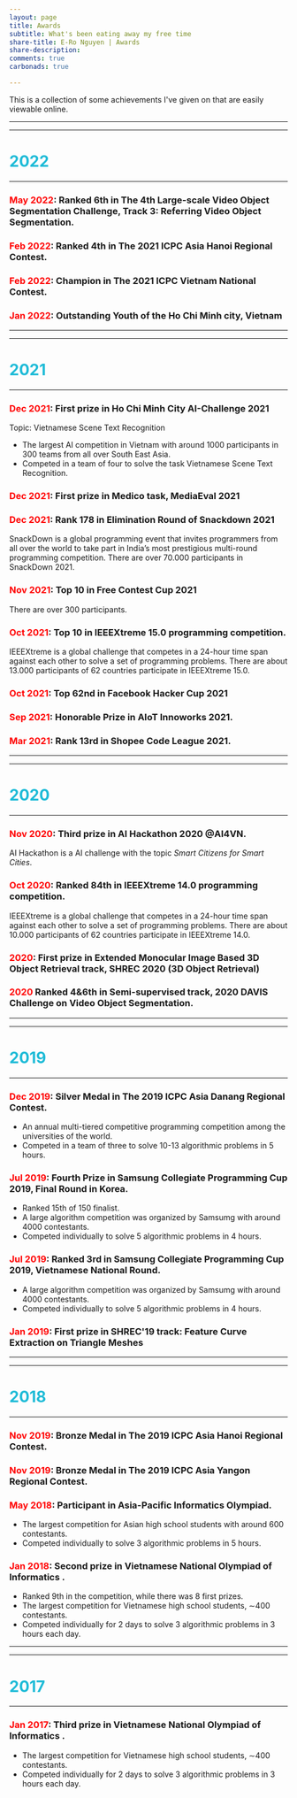 ```yaml
---
layout: page
title: Awards
subtitle: What's been eating away my free time
share-title: E-Ro Nguyen | Awards
share-description: 
comments: true
carbonads: true

---
```


This is a collection of some achievements I've given on that are easily viewable online. 

---
---

# <font color='#1ebbd7'>2022</font>
---

### <font color='red'>May 2022</font>: **Ranked 6th** in The 4th Large-scale Video Object Segmentation Challenge, Track 3: Referring Video Object Segmentation.

### <font color='red'>Feb 2022</font>: **Ranked 4th** in The 2021 ICPC Asia Hanoi Regional Contest.

### <font color='red'>Feb 2022</font>: **Champion** in The 2021 ICPC Vietnam National Contest.

### <font color='red'>Jan 2022</font>: **Outstanding Youth** of the Ho Chi Minh city, Vietnam

---
---
# <font color='#1ebbd7'>2021</font>
---
### <font color='red'>Dec 2021</font>: **First prize** in Ho Chi Minh City AI-Challenge 2021
Topic: Vietnamese Scene Text Recognition
- The largest AI competition in Vietnam with around 1000 participants in 300 teams from all over South East Asia. 
- Competed in a team of four to solve the task Vietnamese Scene Text Recognition.

### <font color='red'>Dec 2021</font>: **First prize** in Medico task, MediaEval 2021

### <font color='red'>Dec 2021</font>: **Rank 178** in Elimination Round of **Snackdown 2021** 
SnackDown is a global programming event that invites programmers from all over the world to take part in India’s most prestigious multi-round programming competition. There are over 70.000 participants in SnackDown 2021.

### <font color='red'>Nov 2021</font>: **Top 10** in Free Contest Cup 2021 
There are over 300 participants.

### <font color='red'>Oct 2021</font>: **Top 10** in IEEEXtreme 15.0 programming competition.
IEEEXtreme is a global challenge that competes in a 24-hour time span against each other to solve a set of programming problems. There are about 13.000 participants of 62 countries participate in IEEEXtreme 15.0.

### <font color='red'>Oct 2021</font>: **Top 62nd** in Facebook Hacker Cup 2021

### <font color='red'>Sep 2021</font>: **Honorable Prize** in AIoT Innoworks 2021.

### <font color='red'>Mar 2021</font>: **Rank 13rd** in Shopee Code League 2021.


---
---

# <font color='#1ebbd7'>2020</font>
---

### <font color='red'>Nov 2020</font>: **Third prize** in AI Hackathon 2020 @AI4VN.
AI Hackathon is a AI challenge with the topic *Smart Citizens for Smart Cities*.

### <font color='red'>Oct 2020</font>: **Ranked 84th** in IEEEXtreme 14.0 programming competition.
IEEEXtreme is a global challenge that competes in a 24-hour time span against each other to solve a set of programming problems. There are about 10.000 participants of 62 countries participate in IEEEXtreme 14.0.

### <font color='red'>2020</font>: **First prize** in Extended Monocular Image Based 3D Object Retrieval track, SHREC 2020 (3D Object Retrieval)

### <font color='red'>2020</font> **Ranked 4&6th** in Semi-supervised track, 2020 DAVIS Challenge on Video Object Segmentation.


---
---

# <font color='#1ebbd7'>2019</font>
---

### <font color='red'>Dec 2019</font>: **Silver Medal** in The 2019 ICPC Asia Danang Regional Contest.
- An annual multi-tiered competitive programming competition among the universities of the world.
- Competed in a team of three to solve 10-13 algorithmic problems in 5 hours.

### <font color='red'>Jul 2019</font>: **Fourth Prize** in Samsung Collegiate Programming Cup 2019, Final Round in Korea.
- Ranked 15th of 150 finalist. 
- A large algorithm competition was organized by Samsumg with around 4000 contestants.
- Competed individually to solve 5 algorithmic problems in 4 hours.

### <font color='red'>Jul 2019</font>: **Ranked 3rd** in Samsung Collegiate Programming Cup 2019, Vietnamese National Round.

- A large algorithm competition was organized by Samsumg with around 4000 contestants.
- Competed individually to solve 5 algorithmic problems in 4 hours.
### <font color='red'>Jan 2019</font>: **First prize** in SHREC'19 track: Feature Curve Extraction on Triangle Meshes



---
---

# <font color='#1ebbd7'>2018</font>
---
### <font color='red'>Nov 2019</font>: **Bronze Medal** in The 2019 ICPC Asia Hanoi Regional Contest.

### <font color='red'>Nov 2019</font>: **Bronze Medal** in The 2019 ICPC Asia Yangon Regional Contest.

### <font color='red'>May 2018</font>: **Participant** in Asia-Pacific Informatics Olympiad.
- The largest competition for Asian high school students with around 600 contestants.
- Competed individually to solve 3 algorithmic problems in 5 hours.

### <font color='red'>Jan 2018</font>: **Second prize** in Vietnamese National Olympiad of Informatics .
- Ranked 9th in the competition, while there was 8 first prizes.
- The largest competition for Vietnamese high school students, ∼400 contestants.
- Competed individually for 2 days to solve 3 algorithmic problems in 3 hours each day.



---
---

# <font color='#1ebbd7'>2017</font>
---

### <font color='red'>Jan 2017</font>: **Third prize** in Vietnamese National Olympiad of Informatics .
- The largest competition for Vietnamese high school students, ∼400 contestants.
- Competed individually for 2 days to solve 3 algorithmic problems in 3 hours each day.



